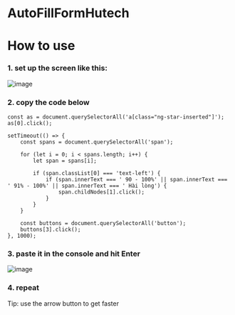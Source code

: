 # AutoFillFormHutech
 
# How to use

### 1. set up the screen like this:
![image](https://github.com/tanhkoi/AutoFillFormHuetch/assets/102349675/f96703ef-88be-4f3b-b18c-463ced998989)

### 2. copy the code below
```
const as = document.querySelectorAll('a[class="ng-star-inserted"]');
as[0].click();

setTimeout(() => {
	const spans = document.querySelectorAll('span');

	for (let i = 0; i < spans.length; i++) {
		let span = spans[i];

		if (span.classList[0] === 'text-left') {
			if (span.innerText === ' 90 - 100%' || span.innerText === ' 91% - 100%' || span.innerText === ' Hài lòng') {
				span.childNodes[1].click();
			}
		}
	}

	const buttons = document.querySelectorAll('button');
	buttons[3].click();
}, 1000);

```
### 3. paste it in the console and hit Enter
![image](https://github.com/tanhkoi/AutoFillFormHuetch/assets/102349675/e9052788-62c6-41b3-82c9-dc467cfb2a8a)

### 4. repeat
Tip: use the arrow button to get faster
